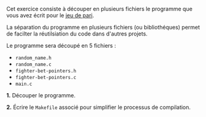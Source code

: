 
Cet exercice consiste à découper en plusieurs fichiers le programme que vous
avez écrit pour le [jeu de pari](../03-jeu-de-pari-pointeurs/README.md).

La séparation du programme en plusieurs fichiers (ou bibliothéques) permet de
facilter la réutilsiation du code dans d'autres projets.

Le programme sera découpé en 5 fichiers :
- `random_name.h`
- `random_name.c`
- `fighter-bet-pointers.h`
- `fighter-bet-pointers.c`
- `main.c`

**1.** Découper le programme.

**2.** Écrire le `Makefile` associé pour simplifier le processus de compilation.

